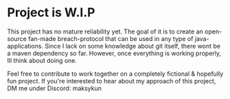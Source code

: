 # Project is W.I.P
This project has no mature reliability yet. The goal of it is to create an open-source fan-made breach-protocol that can
be used in any type of java-applications. Since I lack on some knowledge about git itself, there wont be a maven dependency so far.
However, once everything is working properly, Ill think about doing one.

Feel free to contribute to work together on a completely fictional & hopefully fun project.
If you're interested to hear about my approach of this project, DM me under Discord: maksykun

